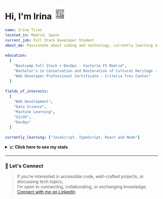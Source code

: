 <h1>Hi, I'm Irina <img src="./hand-emoji.svg" alt="Waving Hand" width="50" height="50"></h1>

```yaml
name: Irina Tiron
located_in: Madrid, Spain
current_job: Full Stack Developer Student
about_me: Passionate about coding and technology, currently learning at Factoría F5 in Madrid

education:
  [
    "Bootcamp Full Stack + DevOps - Factoría F5 Madrid",
    "Bachelor's in Conservation and Restoration of Cultural Heritage - ESCRBC Madrid",
    "Web Developer Professional Certificate - Criteria Tres Cantos"
  ]

fields_of_interests:
  [
    "Web Development",
    "Data Science",
    "Machine Learning",
    "UI/UX",
    "DevOps"
  ]
  
currently_learning: ["JavaScript, TypeScript, React and Node"]

```

<details>
  <summary><b>📈 Click here to see my stats</b></summary>

  ---
 
<!--START_SECTION:waka-->
**🐱 My GitHub Data** 

> 📦 67.1 kB Used in GitHub's Storage 
 > 
> 🏆 282 Contributions in the Year 2025
 > 
> 💼 Opted to Hire
 > 
> 📜 8 Public Repositories 
 > 
> 🔑 1 Private Repositories 
 > 
**I'm an Early 🐤** 

```text
🌞 Morning                277 commits         █████░░░░░░░░░░░░░░░░░░░░   20.38 % 
🌆 Daytime                798 commits         ███████████████░░░░░░░░░░   58.72 % 
🌃 Evening                244 commits         ████░░░░░░░░░░░░░░░░░░░░░   17.95 % 
🌙 Night                  40 commits          █░░░░░░░░░░░░░░░░░░░░░░░░   02.94 % 
```
📅 **I'm Most Productive on Wednesday** 

```text
Monday                   224 commits         ████░░░░░░░░░░░░░░░░░░░░░   16.48 % 
Tuesday                  236 commits         ████░░░░░░░░░░░░░░░░░░░░░   17.37 % 
Wednesday                377 commits         ███████░░░░░░░░░░░░░░░░░░   27.74 % 
Thursday                 299 commits         ██████░░░░░░░░░░░░░░░░░░░   22.00 % 
Friday                   173 commits         ███░░░░░░░░░░░░░░░░░░░░░░   12.73 % 
Saturday                 4 commits           ░░░░░░░░░░░░░░░░░░░░░░░░░   00.29 % 
Sunday                   46 commits          █░░░░░░░░░░░░░░░░░░░░░░░░   03.38 % 
```


📊 **This Week I Spent My Time On** 

```text
🕑︎ Time Zone: Europe/Madrid

💬 Programming Languages: 
TypeScript               2 hrs 48 mins       ████████░░░░░░░░░░░░░░░░░   30.64 % 
JavaScript               2 hrs 30 mins       ███████░░░░░░░░░░░░░░░░░░   27.22 % 
Markdown                 1 hr 18 mins        ████░░░░░░░░░░░░░░░░░░░░░   14.23 % 
Git Config               42 mins             ██░░░░░░░░░░░░░░░░░░░░░░░   07.63 % 
CSS                      26 mins             █░░░░░░░░░░░░░░░░░░░░░░░░   04.82 % 

🐱‍💻 Projects: 
ScrobbleSpace            4 hrs 14 mins       ████████████░░░░░░░░░░░░░   46.11 % 
api-book                 2 hrs 54 mins       ████████░░░░░░░░░░░░░░░░░   31.69 % 
irinatiron               1 hr 1 min          ███░░░░░░░░░░░░░░░░░░░░░░   11.15 % 
Oceania-Butterflies-Backe48 mins             ██░░░░░░░░░░░░░░░░░░░░░░░   08.84 % 
stem-tarot               12 mins             █░░░░░░░░░░░░░░░░░░░░░░░░   02.21 % 
```

**I Mostly Code in JavaScript** 

```text
JavaScript               3 repos             ████████░░░░░░░░░░░░░░░░░   30.00 % 
HTML                     3 repos             ████████░░░░░░░░░░░░░░░░░   30.00 % 
CSS                      2 repos             █████░░░░░░░░░░░░░░░░░░░░   20.00 % 
TypeScript               2 repos             █████░░░░░░░░░░░░░░░░░░░░   20.00 % 
```



**Timeline**

![Lines of Code chart](https://raw.githubusercontent.com/irinatiron/irinatiron/main/assets/bar_graph.png)


 Last Updated on 02/09/2025 06:31:21 UTC
<!--END_SECTION:waka-->

</details>

---

### 📎 Let's Connect

>If you’re interested in accessible code, well-crafted projects, or discussing tech topics,  
>I’m open to connecting, collaborating, or exchanging knowledge.  
>[Connect with me on LinkedIn](https://www.linkedin.com/in/irinatiron/)
